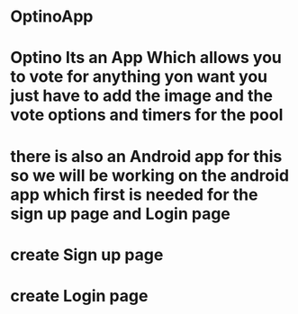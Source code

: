 # OptinoApp
# Optino Its an  App Which allows you to vote for anything yon want you just have to add the image and the vote options and timers for the pool   

# there is also an Android app for this so we will be working on the android app which first is needed for the sign up page and Login page

# create Sign up page 

# create Login page
